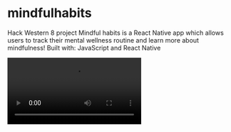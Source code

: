 # mindfulhabits
Hack Western 8 project
Mindful habits is a React Native app which allows users to track their mental wellness routine and learn more about mindfulness!
Built with: JavaScript and React Native

![Video](https://user-images.githubusercontent.com/60947320/149679534-349bc5ee-8518-4484-8ed4-a17d663b8ac6.mp4)

